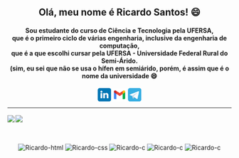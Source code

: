 <h2 align="center"> Olá, meu nome é Ricardo Santos! 😄</h2>

<h4 align="center">Sou estudante do curso de Ciência e Tecnologia pela UFERSA,
<br>que é o primeiro ciclo de várias engenharia, inclusive da engenharia de computação,
<br>que é a que escolhi cursar pela UFERSA - Universidade Federal Rural do Semi-Árido.
<br>(sim, eu sei que não se usa o hífen em semiárido, porém, é assim que é o nome da universidade 😄</h4>

<div align="center">

<a href="https://www.linkedin.com/in/ricardos7/"><img align="center" alt="Ricardo-link"  heigth="30" width="30" src="https://raw.githubusercontent.com/Ricardo-SS/Imagens/main/linkedin.png"></a>
<a href="mailto:ricardo.ufersa.pdf@gmail.com"><img align="center" alt="Ricardo-email"  heigth="30" width="30" src="https://raw.githubusercontent.com/Ricardo-SS/Imagens/main/gmail.png"></a>
<a href="https://t.me/ricardos7"><img align="center" alt="Ricardo-tele"  heigth="30" width="30" src="https://raw.githubusercontent.com/Ricardo-SS/Imagens/main/telegram.png"></a>
 </div>

<hr>
<div style="display: flex; gap: 2px; align-items: center;" align="center" >

  <a href="https://github.com/Ricardo-SS">
    <img align="center" height="180em" src="https://github-readme-stats.vercel.app/api?username=Ricardo-SS&show_icons=true&include_all_commits=true&count_private=true&bg_color=0E031B&title_color=00FFFF&text_color=ffffff&icon_color=00FFFF&border_radius=7&border_color=00b2ff&count_private=true"/>
  </a>

  <a href="https://github.com/Ricardo-SS">
    <img align="center" height="180em" src="https://github-readme-stats.vercel.app/api/top-langs/?username=Ricardo-SS&layout=compact&langs_count=7&bg_color=0E091B&title_color=7CFC00&text_color=ffffff&icon_color=ff2cdf&border_radius=7&border_color=7CFC00&count_private=true"/>
  </a>
</div>

##

<div style="display: inline_block; gap: 30px" align="center">
  </br>
<img align="center" alt="Ricardo-html" heigth="30" width="40" src="https://cdn.jsdelivr.net/gh/devicons/devicon/icons/html5/html5-original.svg"/>
<img align="center" alt="Ricardo-css" heigth="30" width="40" src="https://cdn.jsdelivr.net/gh/devicons/devicon/icons/css3/css3-original.svg"/>
<img align="center" alt="Ricardo-c"  heigth="30" width="40"  src="https://cdn.jsdelivr.net/gh/devicons/devicon/icons/c/c-original.svg"/>
<img align="center" alt="Ricardo-c"  heigth="30" width="40"  src="https://cdn.jsdelivr.net/gh/devicons/devicon/icons/python/python-original.svg"/>
<img align="center" alt="Ricardo-c"  heigth="30" width="40"  src="https://cdn.jsdelivr.net/gh/devicons/devicon/icons/git/git-original.svg"/>
  </br>
</div>

##






<!--
**Ricardo-SS/Ricardo-SS** is a ✨ _special_ ✨ repository because its `README.md` (this file) appears on your GitHub profile.

Here are some ideas to get you started:

- 🔭 I’m currently working on ...
- 🌱 I’m currently learning ...
- 👯 I’m looking to collaborate on ...
- 🤔 I’m looking for help with ...
- 💬 Ask me about ...
- 📫 How to reach me: ...
- 😄 Pronouns: ...
- ⚡ Fun fact: ...
-->
